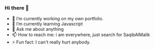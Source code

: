 ### Hi there 👋

<!--
**SaqibAlMalik/SaqibAlMalik** is a ✨ _special_ ✨ repository because its `README.md` (this file) appears on your GitHub profile.
-->
- 🔭 I’m currently working on my own portfolio.
- 🌱 I’m currently learning Javascript
- 💬 Ask me about anything
- 📫 How to reach me: i am everywhere, just search for SaqibAlMalik
- ⚡ Fun fact: I can't really hurt anybody.

